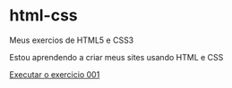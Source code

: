 # html-css
 Meus exercios de HTML5 e CSS3

 Estou aprendendo a criar meus sites usando HTML e CSS

<a href="https://joaquim-mahuma.github.io/html-css/exercicios/ex001/index.html">Executar o exercicio 001</a>